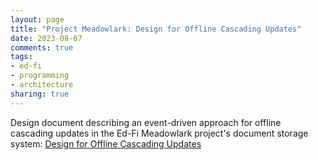 ```yaml
---
layout: page
title: "Project Meadowlark: Design for Offline Cascading Updates"
date: 2023-08-07
comments: true
tags:
- ed-fi
- programming
- architecture
sharing: true
---
```


Design document describing an event-driven approach for offline cascading
updates in the Ed-Fi Meadowlark project's document storage system: [Design for
Offline Cascading
Updates](https://github.com/Ed-Fi-Exchange-OSS/Meadowlark/blob/main/docs/design/offline-cascading-updates/README.md)
